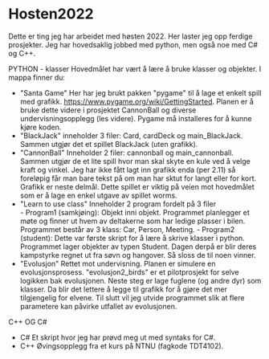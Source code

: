 # Hosten2022
Dette er ting jeg har arbeidet med høsten 2022. Her laster jeg opp ferdige prosjekter. Jeg har hovedsaklig jobbed med python, men også noe med C# og C++. 

PYTHON - klasser
Hovedmålet har vært å lære å bruke klasser og objekter. I mappa finner du:

- "Santa Game"
      Her har jeg brukt pakken "pygame" til å lage et enkelt spill med grafikk. https://www.pygame.org/wiki/GettingStarted. Planen er å bruke dette videre i prosjektet CannonBall og diverse undervisningsopplegg (les videre). Pygame må installeres for å kunne kjøre koden. 
- "BlackJack" 
      inneholder 3 filer: Card, cardDeck og main_BlackJack. Sammen utgjør det et spillet BlackJack (uten grafikk). 
- "CannonBall"
      Inneholder 2 filer: cannonball og main_cannonball. Sammen utgjør de et lite spill hvor man skal skyte en kule ved å velge kraft og vinkel. 
      Jeg har ikke fått lagt inn grafikk enda (per 2.11) så foreløpig får man bare tekst på om man har sktut for langt eller for kort. Grafikk er neste delmål.
      Dette spillet er viktig på veien mot hovedmålet som er å lage en enkel utgave av spillet worms. 
- "Learn to use class"
      Inneholder 2 program fordelt på 3 filer     
      - Program1 (samkjøing): Objekt inni objekt. Programmet planlegger et møte og finner ut hvem av deltakerne som har ledige plasser i bilen. 
      Programmet består av 3 klass: Car, Person, Meeting.
      - Program2 (student): Dette var første skript for å lære å skrive klasser i python. Programmet lager objekter av typen Student. Dagen derpå er blir deres 
      kampstyrke regnet ut fra søvn og hangover. Så sloss de til noen vinner. 
- "Evolusjon"
      Rettet mot undervisning. Planen er simulere en evolusjonsprosess. "evolusjon2_birds" er et pilotprosjekt for selve logikken bak evolusjonen. Neste steg er lage fuglene (og andre dyr) som klasser. Da blir det lettere å legge til grafikk for å gjøre det mer tilgjengelig for elvene. Til slutt vil jeg utvide programmet slik at flere parametere kan påvirke utfallet av evolusjonen. 
 
C++ OG C#
- C# 
      Et skript hvor jeg har prøvd meg ut med syntaks for C#.
- C++
      Øvingsopplegg fra et kurs på NTNU (fagkode TDT4102).


     
      
